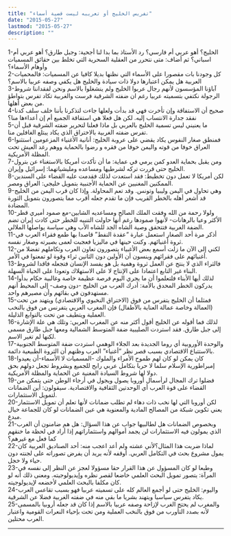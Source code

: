 ```yaml
---
title: "تفريس الخليج أو تعريبه ليست قضية أسماء"
date: "2015-05-27"
lastmod: "2015-05-27"
description: ""
---
```

1-الخليج؟ أهو عربي أم فارسي؟ رد الأستاذ بما بدا لنا أجحية: وجبل طارق؟ أهو عربي أم اسباني؟ ثم أضاف: متى نتحرر من العقلية السحرية التي تخلط بين حقائق المسميات وأوهام الأسماء؟  
2-كل وجودنا بات مقصورا على الأسماء التي نظنها بديلا كافيا عن المسميات: فالمحميات العربية هل يمكن اعتبارها دولا ذات سيادة والخليج هل يكفي وصفه عربيا بالاسم؟  
3-آباؤنا المؤسسون لأنهم رجال عربوا الخليج ولم ينشغلوا بالاسم ونحن لفقداننا شروط الرجولة نكتفي بتسميته عربيا رغم ان ضفته الشرقية فرست والغربية تكاد تفرس بتواطؤ من بعض أهلها.  
4-صحيح أن الاستفاقة وإن تأخرت فهي قد بدأت ولعلها جاءت لتذكرنا بأننا خلف سلف كدنا نفقد جدارة الانتساب إليه. لكن هل فعلا هي استفاقة الجميع أم إن أعداءها منا؟  
5-ما يعنيني ليس تسمية الخليج بالعربي بل ماذا فعلنا لتحرير ضفته الشرقية قبل أن تفرس ضفته الغربية بالاختراق الذي يكاد يبتلع الغافلين منا.  
6-فمنطق صغار النفوس يكاد يقضي على عروبة الخليج: أنانية الأغنياء المزعومين استثنوا العراق خوفا من قوته واليمن خوفا من فقره و رضوا بالحماية ووهم رغد العيش تحت المظلة الأمريكية.  
7-ومن يقبل بحماية العدو كمن يرمي في عماية: ما أن تأكدت أمريكا بالاستغناء عن بترول الخليج حتى قررت تركه لشرطيها ومساعده ومليشياتهما: إسرائيل وإيران.  
8-لكن أمريكا لا تعمل دون تخطيط: فقد استعدت لذلك فقدمت عليه القضاء على السندين الممكنين المغنيين عن الحماية الأجنبية بتمويل خليجي: العراق ومصر.  
9-وهي تحاول في اليمن وليبيا وتونس. وقد تعم المحاولة. وإذا كان قرب اليمن من الخليج قد أشعر أهله بالخطر القريب فإن ما تقدم جعله أقرب مما يتصورون بتمويل الثورة المضادة.  
10-ولولا رحمة من الله وفقت الملك الصالح ومساعديه الشابين-مع صمود أميري قطر الأكثر وعيا بالرهانات- لأنهوا صمودها رغم أنها حاولت التنبيه للخطر حتى كادت إيران تضم الضفة الغربية فتتحقق وصية الشاه الجد للشاه الأب وهي سياسة يواصلها الملالي.  
11-أذكر مرة أحد الصغار استعمل عبارة “عقدة النفط” قاصدا بها طمع فقراء العرب في ثروة أغنيائهم. وكنت حينها في ماليزيا فعجبت لعمى بصيرته وصغار نفسه.  
12-لكني إلى الآن ما زلت أسمع بعض الأغبياء يتصورون تعاون العرب وتكاملهم تفضلا من أغنيائهم على فقرائهم وينسون أن الأولين دون الثانين ثراء وقوة لو تمعنوا في الأمر.  
13-فالثراء الذي لا ينتج عن العمل ثروة وهمية بل هو يفسد الإنسان فتجعله فاقدا لشروط البناء غير التابع اعتمادا على الإنتاج لا على الاستهلاك وتعودا على الحياة السهلة.  
14-لذلك أيها الأبناء فلتعلموا أن ما يجري اليوم فرصة عظيمة خاصة وغالبية حكام بدأوا يدركون الخطر المحدق بالأمة: أدرك العرب من الخليج -دون وصف- إلى المحيط أنهم مستهدفون في بقائهم وأن مصيرهم واحد.  
15-فمثلما أن الخليج يتفرس من فوق (الاختراق النخبوي والاقتصادي) ويتهند من تحت (العمالة وخاصة عمالة العناية بالأطفال) فإن المغرب العربي يتفرنس من فوق بالنخب العملية ويتطيف من تحت بالتوابع الذليلة.  
16-لذلك فما أقوله عن الخليج أقول أكثر منه عن المغرب العربي: وتلك هي علة الإشارة إلى جبل طارق. فقد استردت الصليبية ضفة المتوسط الشمالية ومعها جبل طارق مسمى لكنها لم تغير الاسم.  
17-والوحدة الأوروبية أي روما الجديدة بعد الجلاء الوهمي استردت ضفة المتوسط الجنوبية بالاستتباع الاقتصادي بسبب قصر نظر “أغنياء” العرب وظنهم أن الثروة الطبيعية دائمة.  
18-كان يمكن لو كان لهم طموح الأمراء والملوك -المسميات لا الأسماء-أن يعيدوا إمبراطورية الإسلام سلما لا حربا بتكامل عربي رابح للجميع وبشروط تجعل دولهم بحق دولا لها شروط السيادة المغنية عن الحماية والمظلة الأمريكية.  
19-فضلوا ترك المجال لرأسمال أوروبا يصول ويجول في أرجاء الوطن حتى يتمكن من القضاء على قوة العرب أي الوحدتين الثقافية والاقتصادية. سيقولون: أين الضمانات لتمويل الاستثمارات.  
20-لكن أوروبا التي لها نخب ذات دهاء لم تطلب ضمانات لأنها تعلم أن تمويل الاستثمار يعني تكوين شبكة من المصالح المادية والمعنوية هي عين الضمانات لو كان للجماعة خيال مبدع.  
21-وبخصوص الضمانات هل لطالبيها جواب عن هذا السؤال: هل هم ضامنون أن الغرب الذي يمولون فيه الاستثمارات لن يجمد أموالهم واستثماراتهم إذا أراد في لحظة ما خنقهم كما فعل مع غيرهم؟  
22-لماذا ضربت هذا المثال؟لأني عشته ولم أعد اعجب منه: أحد الصناديق العربية كان يمول مشروع بحث في التكامل العربي. أوقفه لأنه يريد أن يفرض تصوراته على لجنته دون حياء ولا خجل.  
23-وطبعا لو كان المسؤول عن هذا القرار حقا مسؤولا لعجز عن النظر إلى نفسه في المرآة: يتصور تمويل البحث العلمي خاضعا لقصر نظره وإيديولوجيته. ومعنى ذلك أنه لو كان مكلفا بالبحث العلمي لأخضعه لإيديولوجيته.  
24-واليوم: الخليج حتى لو أجمع العالم كله على تسميته عربيا فهو بسبب تقاعس العرب يكاد يتفرس سياسيا ويتهند بشريا ما بقي منه في ضفته الغربية فضلا عن الشرقية.  
25-والمغرب لم يحتج الغرب لإزاحة وصفه عربيا بالاسم إذا كان قد جعله أروبيا بالمسمى لأنه بصدد التأورب من فوق بالنخب العملية ومن تحت بإحياء النعرات القومية واعتبار العرب محتلين.

---

###
